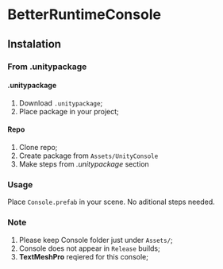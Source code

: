 # BetterRuntimeConsole

## Instalation
### From .unitypackage
#### .unitypackage
1. Download `.unitypackage`;
2. Place package in your project;

#### Repo
1. Clone repo;
2. Create package from `Assets/UnityConsole`
3. Make steps from *.unitypackage* section

### Usage
Place `Console.prefab` in your scene. No aditional steps needed. 

### Note
1. Please keep Console folder just under `Assets/`;
2. Console does not appear in `Release` builds;
3. **TextMeshPro** reqiered for this console;
